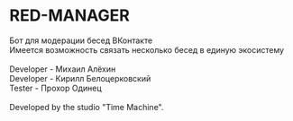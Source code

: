 # RED-MANAGER
Бот для модерации бесед ВКонтакте <br>
Имеется возможность связать несколько бесед в единую экосистему <br><br>
Developer - Михаил Алёхин <br>
Developer - Кирилл Белоцерковский <br>
Tester - Прохор Одинец <br><br>
Developed by the studio "Time Machine".
